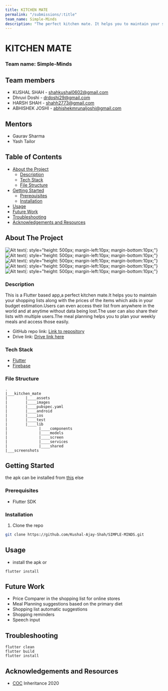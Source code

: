 ```yaml
---
title: KITCHEN MATE
permalink: "/submissions/:title"
team_name: Simple-Minds
description: "The perfect kitchen mate. It helps you to maintain your shopping lists along with the prices of the items which aids in your budget estimation."
---
```


# KITCHEN MATE

### Team name: Simple-Minds

## Team members
* KUSHAL SHAH - shahkushal0602@gmail.com
* Dhruvi Doshi - drdoshi29@gmail.com
* HARSH SHAH - shahh2773@gmail.com
* ABHISHEK JOSHI - abhishekmrunaljoshi@gmail.com

## Mentors
* Gaurav Sharma
* Yash Tailor

## Table of Contents

* [About the Project](#about-the-project)
  * [Description](#Description)
  * [Tech Stack](#tech-stack)
  * [File Structure](#file-structure)
* [Getting Started](#getting-started)
  * [Prerequisites](#prerequisites)
  * [Installation](#installation)
* [Usage](#usage)
* [Future Work](#future-work)
* [Troubleshooting](#troubleshooting)
* [Acknowledgements and Resources](#acknowledgements-and-resources)

## About The Project
![Alt text](https://raw.githubusercontent.com/Kushal-Ajay-Shah/Kitchen_Mate/master/screenshots/Page_1.png){: style="height: 500px; margin-left:10px; margin-bottom:10px;"} 
![Alt text](https://raw.githubusercontent.com/Kushal-Ajay-Shah/Kitchen_Mate/master/screenshots/Page_3.png){: style="height: 500px; margin-left:10px; margin-bottom:10px;"}
![Alt text](https://raw.githubusercontent.com/Kushal-Ajay-Shah/Kitchen_Mate/master/screenshots/Page_4.png){: style="height: 500px; margin-left:10px; margin-bottom:10px;"} 
![Alt text](https://raw.githubusercontent.com/Kushal-Ajay-Shah/Kitchen_Mate/master/screenshots/Page_5.png){: style="height: 500px; margin-left:10px; margin-bottom:10px;"} 
![Alt text](https://raw.githubusercontent.com/Kushal-Ajay-Shah/Kitchen_Mate/master/screenshots/Page_9.png){: style="height: 500px; margin-left:10px; margin-bottom:10px;"}
 

### Description
This is a Flutter based app,a perfect kitchen mate.It helps you to maintain your shopping lists along with the prices of the items which aids in your budget estimation.Users can even access their list from anywhere in the world and at anytime without data being lost.The user can also share their lists with multiple users.The meal planning helps you to plan your weekly meals and access those easily. 
* GitHub repo link: [Link to repository](https://github.com/Kushal-Ajay-Shah/SIMPLE-MINDS)
* Drive link: [Drive link here](https://drive.google.com/folderview?id=1cew7Gx7TaQQLd6WRUtlzo6YmNlPBTQ5a)

### Tech Stack
* [Flutter](https://flutter.dev/)
* [Firebase](https://firebase.google.com/)

### File Structure
```
.
|___kitchen_mate
|        |____assets
|        |____images
|        |____pubspec.yaml
|        |____android
|        |____ios
|        |____test
|        |____lib
|              |____components
|              |____models
|              |____screen
|              |____services
|              |____shared
|___screenshots
```
## Getting Started
the apk can be installed from 
[this](https://drive.google.com/folderview?id=1cew7Gx7TaQQLd6WRUtlzo6YmNlPBTQ5a)
else
### Prerequisites
* Flutter SDK
### Installation
1. Clone the repo
```sh
git clone https://github.com/Kushal-Ajay-Shah/SIMPLE-MINDS.git
```
## Usage
* install the apk
or
```
flutter install
```
## Future Work
- Price Comparer in the shopping list for online stores 
- Meal Planning suggestions based on the primary diet
- Shopping list automatic suggestions
- Shopping reminders
- Speech input

## Troubleshooting
```
flutter clean
flutter build
flutter install
```

<!-- ACKNOWLEDGEMENTS AND REFERENCES -->
## Acknowledgements and Resources
*   [COC](https://github.com/CommunityOfCoders/Inheritance-2020.git) Inheritance 2020


